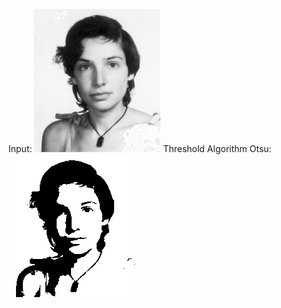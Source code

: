 Input:
![alt text](https://github.com/theocharistr/Image-and-Video-Processing/blob/master/IVA_TASK2/Input/julia.png)
Threshold Algorithm Otsu:  
![alt text](https://github.com/theocharistr/Image-and-Video-Processing/blob/master/IVA_TASK2/Output/juliaThreshold149.png)
 
